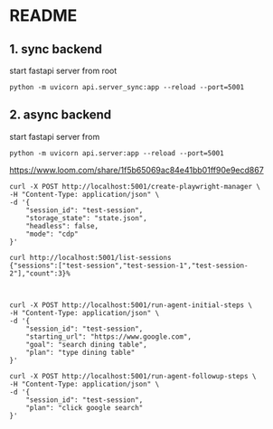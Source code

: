 # README

## 1. sync backend
start fastapi server from root
```
python -m uvicorn api.server_sync:app --reload --port=5001
```

## 2. async backend
start fastapi server from 
```
python -m uvicorn api.server:app --reload --port=5001
```
https://www.loom.com/share/1f5b65069ac84e41bb01ff90e9ecd867

```
curl -X POST http://localhost:5001/create-playwright-manager \
-H "Content-Type: application/json" \
-d '{
    "session_id": "test-session",
    "storage_state": "state.json",
    "headless": false,
    "mode": "cdp"
}'

curl http://localhost:5001/list-sessions                      
{"sessions":["test-session","test-session-1","test-session-2"],"count":3}% 



curl -X POST http://localhost:5001/run-agent-initial-steps \
-H "Content-Type: application/json" \
-d '{
    "session_id": "test-session",
    "starting_url": "https://www.google.com",
    "goal": "search dining table",
    "plan": "type dining table"
}'

curl -X POST http://localhost:5001/run-agent-followup-steps \
-H "Content-Type: application/json" \
-d '{
    "session_id": "test-session",
    "plan": "click google search"
}'
```